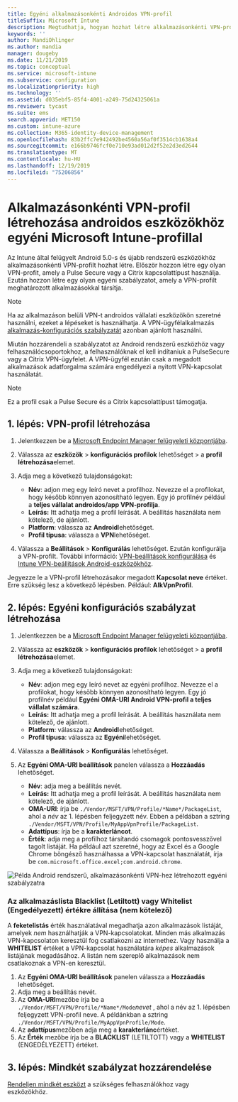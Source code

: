 ```yaml
---
title: Egyéni alkalmazásonkénti Androidos VPN-profil
titleSuffix: Microsoft Intune
description: Megtudhatja, hogyan hozhat létre alkalmazásonkénti VPN-profilt a Microsoft Intune-nal felügyelt Android-eszközökhöz.
keywords: ''
author: MandiOhlinger
ms.author: mandia
manager: dougeby
ms.date: 11/21/2019
ms.topic: conceptual
ms.service: microsoft-intune
ms.subservice: configuration
ms.localizationpriority: high
ms.technology: ''
ms.assetid: d035ebf5-85f4-4001-a249-75d24325061a
ms.reviewer: tycast
ms.suite: ems
search.appverid: MET150
ms.custom: intune-azure
ms.collection: M365-identity-device-management
ms.openlocfilehash: 83b2ffc7e942492be4560a56af0f3514cb1638a4
ms.sourcegitcommit: e166b9746fcf0e710e93ad012d2f52e2d3ed2644
ms.translationtype: MT
ms.contentlocale: hu-HU
ms.lasthandoff: 12/19/2019
ms.locfileid: "75206856"
---
```

# <a name="use-a-microsoft-intune-custom-profile-to-create-a-per-app-vpn-profile-for-android-devices"></a>Alkalmazásonkénti VPN-profil létrehozása androidos eszközökhöz egyéni Microsoft Intune-profillal

Az Intune által felügyelt Android 5.0-s és újabb rendszerű eszközökhöz alkalmazásonkénti VPN-profilt hozhat létre. Először hozzon létre egy olyan VPN-profit, amely a Pulse Secure vagy a Citrix kapcsolattípust használja. Ezután hozzon létre egy olyan egyéni szabályzatot, amely a VPN-profilt meghatározott alkalmazásokkal társítja.

> [!NOTE]
> Ha az alkalmazáson belüli VPN-t androidos vállalati eszközökön szeretné használni, ezeket a lépéseket is használhatja. A VPN-ügyfélalkalmazás [alkalmazás-konfigurációs szabályzatát](../apps/app-configuration-policies-use-android.md) azonban ajánlott használni.

Miután hozzárendeli a szabályzatot az Android rendszerű eszközhöz vagy felhasználócsoportokhoz, a felhasználóknak el kell indítaniuk a PulseSecure vagy a Citrix VPN-ügyfelet. A VPN-ügyfél ezután csak a megadott alkalmazások adatforgalma számára engedélyezi a nyitott VPN-kapcsolat használatát.

> [!NOTE]
>
> Ez a profil csak a Pulse Secure és a Citrix kapcsolattípust támogatja.

## <a name="step-1-create-a-vpn-profile"></a>1. lépés: VPN-profil létrehozása

1. Jelentkezzen be a [Microsoft Endpoint Manager felügyeleti központjába](https://go.microsoft.com/fwlink/?linkid=2109431).
2. Válassza az **eszközök** > **konfigurációs profilok** lehetőséget > a **profil létrehozása**elemet.
3. Adja meg a következő tulajdonságokat:

    - **Név**: adjon meg egy leíró nevet a profilhoz. Nevezze el a profilokat, hogy később könnyen azonosítható legyen. Egy jó profilnév például a **teljes vállalat androidos/app VPN-profilja**.
    - **Leírás:** Itt adhatja meg a profil leírását. A beállítás használata nem kötelező, de ajánlott.
    - **Platform**: válassza az **Android**lehetőséget.
    - **Profil típusa**: válassza a **VPN**lehetőséget.

4. Válassza a **Beállítások** > **Konfigurálás** lehetőséget. Ezután konfigurálja a VPN-profilt. További információ: [VPN-beállítások konfigurálása](vpn-settings-configure.md) és [Intune VPN-beállítások Android-eszközökhöz](vpn-settings-android.md).

Jegyezze le a VPN-profil létrehozásakor megadott **Kapcsolat neve** értéket. Erre szükség lesz a következő lépésben. Például: **AlkVpnProfil**.

## <a name="step-2-create-a-custom-configuration-policy"></a>2. lépés: Egyéni konfigurációs szabályzat létrehozása

1. Jelentkezzen be a [Microsoft Endpoint Manager felügyeleti központjába](https://go.microsoft.com/fwlink/?linkid=2109431).
2. Válassza az **eszközök** > **konfigurációs profilok** lehetőséget > a **profil létrehozása**elemet.
3. Adja meg a következő tulajdonságokat:

    - **Név**: adjon meg egy leíró nevet az egyéni profilhoz. Nevezze el a profilokat, hogy később könnyen azonosítható legyen. Egy jó profilnév például **Egyéni OMA-URI Android VPN-profil a teljes vállalat számára**.
    - **Leírás:** Itt adhatja meg a profil leírását. A beállítás használata nem kötelező, de ajánlott.
    - **Platform**: válassza az **Android**lehetőséget.
    - **Profil típusa**: válassza az **Egyéni**lehetőséget.

4. Válassza a **Beállítások** > **Konfigurálás** lehetőséget.
5. Az **Egyéni OMA-URI beállítások** panelen válassza a **Hozzáadás** lehetőséget.
    - **Név**: adja meg a beállítás nevét.
    - **Leírás:** Itt adhatja meg a profil leírását. A beállítás használata nem kötelező, de ajánlott.
    - **OMA-URI**: írja be `./Vendor/MSFT/VPN/Profile/*Name*/PackageList`, ahol a *név* az 1. lépésben feljegyzett név. Ebben a példában a sztring `./Vendor/MSFT/VPN/Profile/MyAppVpnProfile/PackageList`.
    - **Adattípus**: írja be a **karakterláncot**.
    - **Érték**: adja meg a profilhoz társítandó csomagok pontosvesszővel tagolt listáját. Ha például azt szeretné, hogy az Excel és a Google Chrome böngésző használhassa a VPN-kapcsolat használatát, írja be `com.microsoft.office.excel;com.android.chrome`.

![Példa Android rendszerű, alkalmazásonkénti VPN-hez létrehozott egyéni szabályzatra](./media/android-pulse-secure-per-app-vpn/android_per_app_vpn_oma_uri.png)

### <a name="set-your-app-list-to-blacklist-or-whitelist-optional"></a>Az alkalmazáslista Blacklist (Letiltott) vagy Whitelist (Engedélyezett) értékre állítása (nem kötelező)

A **feketelistás** érték használatával megadhatja azon alkalmazások listáját, amelyek *nem* használhatják a VPN-kapcsolatokat. Minden más alkalmazás VPN-kapcsolaton keresztül fog csatlakozni az internethez. Vagy használja a **WHITELIST** értéket a VPN-kapcsolat használatára *képes* alkalmazások listájának megadásához. A listán nem szereplő alkalmazások nem csatlakoznak a VPN-en keresztül.

1. Az **Egyéni OMA-URI beállítások** panelen válassza a **Hozzáadás** lehetőséget.
2. Adja meg a beállítás nevét.
3. Az **OMA-URI**mezőbe írja be a `./Vendor/MSFT/VPN/Profile/*Name*/Mode`*nevet* , ahol a név az 1. lépésben feljegyzett VPN-profil neve. A példánkban a sztring `./Vendor/MSFT/VPN/Profile/MyAppVpnProfile/Mode`.
4. Az **adattípus**mezőben adja meg a **karakterlánc**értéket.
5. Az **Érték** mezőbe írja be a **BLACKLIST** (LETILTOTT) vagy a **WHITELIST** (ENGEDÉLYEZETT) értéket.

## <a name="step-3-assign-both-policies"></a>3. lépés: Mindkét szabályzat hozzárendelése

[Rendeljen mindkét eszközt](device-profile-assign.md) a szükséges felhasználókhoz vagy eszközökhöz.
